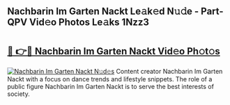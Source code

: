 ## Nachbarin Im Garten Nackt Le𝚊k𝚎d N𝚞𝚍e - Part-QPV Vid𝚎o Photos Le𝚊ks 1Nzz3

# <h2><a href="http://fb6t5h.evod.top/?m=Nachbarin+Im+Garten+Nackt">🔗 👉🔴 Nachbarin Im Garten Nackt Vid𝚎o Ph𝚘t𝚘s</a></h2>

[![Nachbarin Im Garten Nackt N𝚞d𝚎s](https://i.imgur.com/8V9OHl7.gif)](http://fb6t5h.evod.top/?m=Nachbarin+Im+Garten+Nackt)
Content creator Nachbarin Im Garten Nackt with a focus on dance trends and lifestyle snippets. The role of a public figure Nachbarin Im Garten Nackt is to serve the best interests of society. 
